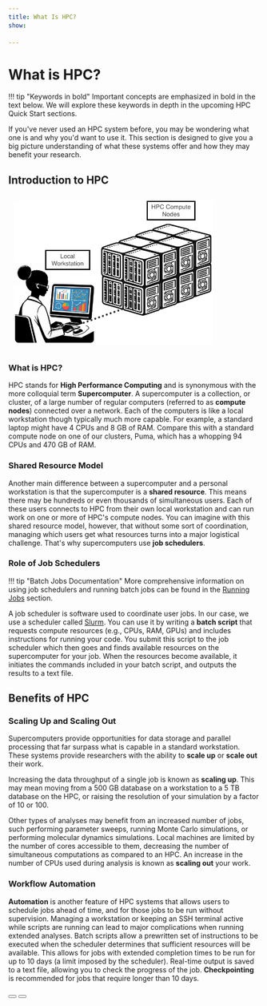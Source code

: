 ```yaml
---
title: What Is HPC?
show:

---
```


<link rel="stylesheet" href="../../assets/stylesheets/buttons.css">
<link rel="stylesheet" href="../../assets/stylesheets/images.css">

# What is HPC?
!!! tip "Keywords in bold"
    Important concepts are emphasized in bold in the text below. We will explore these keywords in depth in the upcoming HPC Quick Start sections. 

If you've never used an HPC system before, you may be wondering what one is and why you'd want to use it. This section is designed to give you a big picture understanding of what these systems offer and how they may benefit your research.

## Introduction to HPC
<img class="img-right" src="./images/simple_hpc_diagram.png" style="width: 400px; padding: 10px;" title="Simplified HPC diagram">

### What is HPC?

HPC stands for **High Performance Computing** and is synonymous with the more colloquial term **Supercomputer**. A supercomputer is a collection, or cluster, of a large number of regular computers (referred to as **compute nodes**) connected over a network. Each of the computers is like a local workstation though typically much more capable. For example, a standard laptop might have 4 CPUs and 8 GB of RAM. Compare this with a standard compute node on one of our clusters, Puma, which has a whopping 94 CPUs and 470 GB of RAM. 

### Shared Resource Model

Another main difference between a supercomputer and a personal workstation is that the supercomputer is a **shared resource**. This means there may be hundreds or even thousands of simultaneous users. Each of these users connects to HPC from their own local workstation and can run work on one or more of HPC's compute nodes. You can imagine with this shared resource model, however, that without some sort of coordination, managing which users get what resources turns into a major logistical challenge. That's why supercomputers use **job schedulers**. 

### Role of Job Schedulers
!!! tip "Batch Jobs Documentation"
    More comprehensive information on using job schedulers and running batch jobs can be found in the [Running Jobs](../../running_jobs/batch_jobs/intro/) section.

A job scheduler is software used to coordinate user jobs. In our case, we use a scheduler called [Slurm](https://slurm.schedmd.com/documentation.html). You can use it by writing a **batch script** that requests compute resources (e.g., CPUs, RAM, GPUs) and includes instructions for running your code. You submit this script to the job scheduler which then goes and finds available resources on the supercomputer for your job. When the resources become available, it initiates the commands included in your batch script, and outputs the results to a text file. 

## Benefits of HPC

### Scaling Up and Scaling Out

Supercomputers provide opportunities for data storage and parallel processing that far surpass what is capable in a standard workstation. These systems provide researchers with the ability to **scale up** or **scale out** their work.

Increasing the data throughput of a single job is known as **scaling up**. This may mean moving from a 500 GB database on a workstation to a 5 TB database on the HPC, or raising the resolution of your simulation by a factor of 10 or 100. 

Other types of analyses may benefit from an increased number of jobs, such performing parameter sweeps, running Monte Carlo simulations, or performing molecular dynamics simulations. Local machines are limited by the number of cores accessible to them, decreasing the number of simultaneous computations as compared to an HPC. An increase in the number of CPUs used during analysis is known as **scaling out** your work.


### Workflow Automation 

**Automation** is another feature of HPC systems that allows users to schedule jobs ahead of time, and for those jobs to be run without supervision. Managing a workstation or keeping an SSH terminal active while scripts are running can lead to major complications when running extended analyses. Batch scripts allow a prewritten set of instructions to be executed when the scheduler determines that sufficient resources will be available. This allows for jobs with extended completion times to be run for up to 10 days (a limit imposed by the scheduler). Real-time output is saved to a text file, allowing you to check the progress of the job. **Checkpointing** is recommended for jobs that require longer than 10 days.


<html>
<div class="button-container">
    <a href="/quick_start/overview/"><button class="left-button"></button></a>
    <a href="/quick_start/common_misconceptions/"><button class="right-button"></button></a>
</div>
</html>